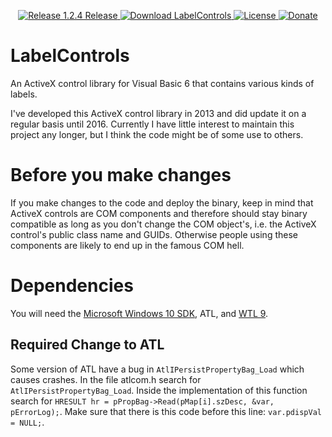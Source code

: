 <p align=center>
  <a href="https://github.com/TimoKunze/LabelControls/releases/tag/1.2.4">
    <img alt="Release 1.2.4 Release" src="https://img.shields.io/badge/release-1.2.4-0688CB.svg">
  </a>
  <a href="https://github.com/TimoKunze/LabelControls/releases">
    <img alt="Download LabelControls" src="https://img.shields.io/badge/download-latest-0688CB.svg">
  </a>
  <a href="https://github.com/TimoKunze/LabelControls/blob/master/LICENSE">
    <img alt="License" src="https://img.shields.io/badge/license-MIT-0688CB.svg">
  </a>
  <a href="https://www.paypal.com/xclick/business=TKunze71216%40gmx.de&item_name=LabelControls&no_shipping=1&tax=0&currency_code=EUR">
    <img alt="Donate" src="https://img.shields.io/badge/%24-donate-E44E4A.svg">
  </a>
</p>

# LabelControls
An ActiveX control library for Visual Basic 6 that contains various kinds of labels.

I've developed this ActiveX control library in 2013 and did update it on a regular basis until 2016. Currently I have little interest to maintain this project any longer, but I think the code might be of some use to others.

# Before you make changes
If you make changes to the code and deploy the binary, keep in mind that ActiveX controls are COM components and therefore should stay binary compatible as long as you don't change the COM object's, i.e. the ActiveX control's public class name and GUIDs. Otherwise people using these components are likely to end up in the famous COM hell.

# Dependencies
You will need the [Microsoft Windows 10 SDK](https://developer.microsoft.com/en-us/windows/downloads/windows-10-sdk), ATL, and [WTL 9](https://sourceforge.net/projects/wtl/).

## Required Change to ATL
Some version of ATL have a bug in ```AtlIPersistPropertyBag_Load``` which causes crashes. In the file atlcom.h search for ```AtlIPersistPropertyBag_Load```. Inside the implementation of this function search for ```HRESULT hr = pPropBag->Read(pMap[i].szDesc, &var, pErrorLog);```. Make sure that there is this code before this line: ```var.pdispVal = NULL;```.